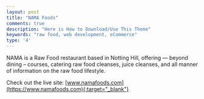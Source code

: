 ```yaml
---
layout: post
title: "NAMA Foods"
comments: true
description: "Here is How to Download/Use This Theme"
keywords: "raw food, web development, eCommerce"
type: '4'
---
```


NAMA is a Raw Food restaurant based in Notting Hill, offering — beyond dining – courses, catering raw food cleanses, juice cleanses, and all manner of information on the raw food lifestyle.

Check out the live site: [www.namafoods.com](https://www.namafoods.com){:target="_blank"}
